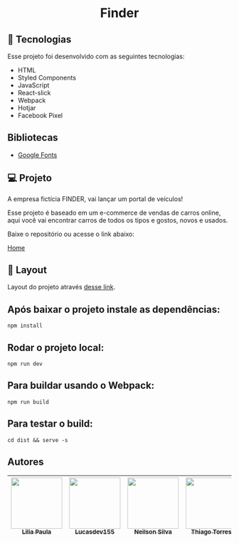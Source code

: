<h1 align="center">Finder</h1>

## 🚀 Tecnologias

Esse projeto foi desenvolvido com as seguintes tecnologias:

- HTML
- Styled Components
- JavaScript
- React-slick
- Webpack
- Hotjar
- Facebook Pixel

## Bibliotecas

- [Google Fonts](https://fonts.google.com/)

## 💻 Projeto

A empresa fictícia FINDER, vai lançar um portal de veículos!

Esse projeto é baseado em um e-commerce de vendas de carros online, aqui você vai encontrar carros de todos os tipos e gostos, novos e usados.

Baixe o repositório ou acesse o link abaixo: <br />

[Home](https://finder-react-js.vercel.app/)


## 🔖 Layout

Layout do projeto através [desse link](https://www.figma.com/file/FnTOK15dbxgyBC2JqTMEpy/E-carros?node-id=5762%3A29121x).

## Após baixar o projeto instale as dependências:

`npm install`

## Rodar o projeto local:

`npm run dev`

## Para buildar usando o Webpack:

`npm run build`

## Para testar o build:

`cd dist && serve -s`

## Autores

| [<img src="https://avatars.githubusercontent.com/u/25871372?v=4" width=115><br><sub>Lilia Paula</sub>](https://github.com/Lilia10010) | [<img src="https://avatars.githubusercontent.com/u/63871665?v=4" width=115><br><sub>Lucasdev155</sub>](https://github.com/lucasdev155) | [<img src="https://avatars.githubusercontent.com/u/4029094?v=4" width=115><br><sub>Neilson Silva</sub>](https://github.com/neilsonsp) | [<img src="https://avatars.githubusercontent.com/u/47527659?v=4" width=115><br><sub>Thiago Torres</sub>](https://github.com/Mevzin) | [<img src="https://avatars.githubusercontent.com/u/85188375?v=4" width=115><br><sub>Renato Napoli</sub>](https://github.com/Renatonapoli) |
| :-----------------------------------------------------------------------------------------------------------------------------------: | :------------------------------------------------------------------------------------------------------------------------------------: | :-----------------------------------------------------------------------------------------------------------------------------------: | :---------------------------------------------------------------------------------------------------------------------------------: | :---------------------------------------------------------------------------------------------------------------------------------------: |

